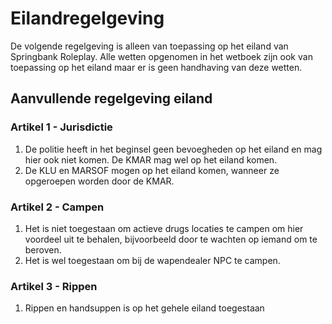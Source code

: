 # Eilandregelgeving

De volgende regelgeving is alleen van toepassing op het eiland van Springbank Roleplay. Alle wetten opgenomen in het wetboek zijn ook van toepassing op het eiland maar er is geen handhaving van deze wetten.

## Aanvullende regelgeving eiland


### Artikel 1 - Jurisdictie

1. De politie heeft in het beginsel geen bevoegheden op het eiland en mag hier ook niet komen. De KMAR mag wel op het eiland komen.
2. De KLU en MARSOF mogen op het eiland komen, wanneer ze opgeroepen worden door de KMAR.

### Artikel 2 - Campen

1. Het is niet toegestaan om actieve drugs locaties te campen om hier voordeel uit te behalen, bijvoorbeeld door te wachten op iemand om te beroven.
2. Het is wel toegestaan om bij de wapendealer NPC te campen.

### Artikel 3 - Rippen

1. Rippen en handsuppen is op het gehele eiland toegestaan
